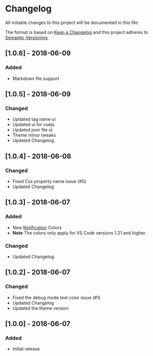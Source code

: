 # Changelog

All notable changes to this project will be documented in this file.

The format is based on [Keep a Changelog](http://keepachangelog.com/en/1.0.0/)
and this project adheres to [Semantic Versioning](http://semver.org/spec/v2.0.0.html).

## [1.0.6] - 2018-06-09

### Added

- Markdown file support

## [1.0.5] - 2018-06-09

### Changed

- Updated tag name ui
- Updated ui for vuejs
- Updated json file ui
- Theme minor tweaks
- Updated Changelog

## [1.0.4] - 2018-06-08

### Changed

- Fixed Css property name issue (#5)
- Updated Changelog

## [1.0.3] - 2018-06-07

### Added

- New [Notification](https://code.visualstudio.com/docs/getstarted/theme-color-reference#_notification-colors) Colors
- **Note** The colors only apply for VS Code versions 1.21 and higher.

### Changed

- Updated Changelog

## [1.0.2] - 2018-06-07

### Changed

- Fixed the debug mode text color issue (#1)
- Updated Changelog
- Updated the theme version

## [1.0.0] - 2018-06-07

### Added

- Initial release
